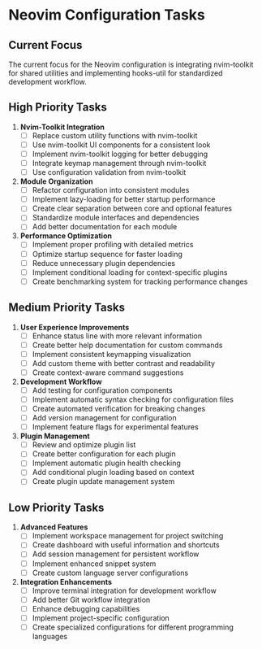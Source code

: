 # Neovim Configuration Tasks

## Current Focus

The current focus for the Neovim configuration is integrating nvim-toolkit for shared utilities and implementing hooks-util for standardized development workflow.

## High Priority Tasks

1. **Nvim-Toolkit Integration**
   - [ ] Replace custom utility functions with nvim-toolkit
   - [ ] Use nvim-toolkit UI components for a consistent look
   - [ ] Implement nvim-toolkit logging for better debugging
   - [ ] Integrate keymap management through nvim-toolkit
   - [ ] Use configuration validation from nvim-toolkit

2. **Module Organization**
   - [ ] Refactor configuration into consistent modules
   - [ ] Implement lazy-loading for better startup performance
   - [ ] Create clear separation between core and optional features
   - [ ] Standardize module interfaces and dependencies
   - [ ] Add better documentation for each module

3. **Performance Optimization**
   - [ ] Implement proper profiling with detailed metrics
   - [ ] Optimize startup sequence for faster loading
   - [ ] Reduce unnecessary plugin dependencies
   - [ ] Implement conditional loading for context-specific plugins
   - [ ] Create benchmarking system for tracking performance changes

## Medium Priority Tasks

1. **User Experience Improvements**
   - [ ] Enhance status line with more relevant information
   - [ ] Create better help documentation for custom commands
   - [ ] Implement consistent keymapping visualization
   - [ ] Add custom theme with better contrast and readability
   - [ ] Create context-aware command suggestions

2. **Development Workflow**
   - [ ] Add testing for configuration components
   - [ ] Implement automatic syntax checking for configuration files
   - [ ] Create automated verification for breaking changes
   - [ ] Add version management for configuration
   - [ ] Implement feature flags for experimental features

3. **Plugin Management**
   - [ ] Review and optimize plugin list
   - [ ] Create better configuration for each plugin
   - [ ] Implement automatic plugin health checking
   - [ ] Add conditional plugin loading based on context
   - [ ] Create plugin update management system

## Low Priority Tasks

1. **Advanced Features**
   - [ ] Implement workspace management for project switching
   - [ ] Create dashboard with useful information and shortcuts
   - [ ] Add session management for persistent workflow
   - [ ] Implement enhanced snippet system
   - [ ] Create custom language server configurations

2. **Integration Enhancements**
   - [ ] Improve terminal integration for development workflow
   - [ ] Add better Git workflow integration
   - [ ] Enhance debugging capabilities
   - [ ] Implement project-specific configuration
   - [ ] Create specialized configurations for different programming languages